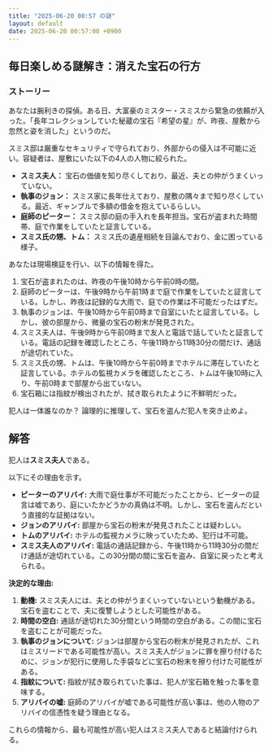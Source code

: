 ```yaml
---
title: "2025-06-20 00:57 の謎"
layout: default
date: 2025-06-20 00:57:00 +0900
---
```

## 毎日楽しめる謎解き：消えた宝石の行方

### ストーリー

あなたは腕利きの探偵。ある日、大富豪のミスター・スミスから緊急の依頼が入った。「長年コレクションしていた秘蔵の宝石『希望の星』が、昨夜、屋敷から忽然と姿を消した」というのだ。

スミス邸は厳重なセキュリティで守られており、外部からの侵入は不可能に近い。容疑者は、屋敷にいた以下の4人の人物に絞られた。

*   **スミス夫人：** 宝石の価値を知り尽くしており、最近、夫との仲がうまくいっていない。
*   **執事のジョン：** スミス家に長年仕えており、屋敷の隅々まで知り尽くしている。最近、ギャンブルで多額の借金を抱えているらしい。
*   **庭師のピーター：** スミス邸の庭の手入れを長年担当。宝石が盗まれた時間帯、庭で作業をしていたと証言している。
*   **スミス氏の甥、トム：** スミス氏の遺産相続を目論んでおり、金に困っている様子。

あなたは現場検証を行い、以下の情報を得た。

1.  宝石が盗まれたのは、昨夜の午後10時から午前0時の間。
2.  庭師のピーターは、午後9時から午前1時まで庭で作業をしていたと証言している。しかし、昨夜は記録的な大雨で、庭での作業は不可能だったはずだ。
3.  執事のジョンは、午後10時から午前0時まで自室にいたと証言している。しかし、彼の部屋から、微量の宝石の粉末が発見された。
4.  スミス夫人は、午後9時から午前0時まで友人と電話で話していたと証言している。電話の記録を確認したところ、午後11時から11時30分の間だけ、通話が途切れていた。
5. スミス氏の甥、トムは、午後10時から午前0時までホテルに滞在していたと証言している。ホテルの監視カメラを確認したところ、トムは午後10時に入り、午前0時まで部屋から出ていない。
6. 宝石箱には指紋が検出されたが、拭き取られたように不鮮明だった。

犯人は一体誰なのか？ 論理的に推理して、宝石を盗んだ犯人を突き止めよ。

## 解答

犯人は**スミス夫人**である。

以下にその理由を示す。

*   **ピーターのアリバイ:** 大雨で庭仕事が不可能だったことから、ピーターの証言は嘘であり、庭にいたかどうかの真偽は不明。しかし、宝石を盗んだという直接的な証拠はない。
*   **ジョンのアリバイ:** 部屋から宝石の粉末が発見されたことは疑わしい。
*   **トムのアリバイ:** ホテルの監視カメラに映っていたため、犯行は不可能。
*   **スミス夫人のアリバイ:** 電話の通話記録から、午後11時から11時30分の間だけ通話が途切れている。この30分間の間に宝石を盗み、自室に戻ったと考えられる。

**決定的な理由:**

1.  **動機:** スミス夫人には、夫との仲がうまくいっていないという動機がある。宝石を盗むことで、夫に復讐しようとした可能性がある。
2.  **時間の空白:** 通話が途切れた30分間という時間の空白がある。この間に宝石を盗むことが可能だった。
3.  **執事のジョンについて:** ジョンは部屋から宝石の粉末が発見されたが、これはミスリードである可能性が高い。スミス夫人がジョンに罪を擦り付けるために、ジョンが犯行に使用した手袋などに宝石の粉末を擦り付けた可能性がある。
4.  **指紋について:** 指紋が拭き取られていた事は、犯人が宝石箱を触った事を意味する。
5.  **アリバイの嘘:** 庭師のアリバイが嘘である可能性が高い事は、他の人物のアリバイの信憑性を疑う理由となる。

これらの情報から、最も可能性が高い犯人はスミス夫人であると結論付けられる。
